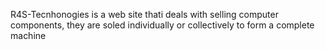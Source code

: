 R4S-Tecnhonogies is a web site thati deals with selling computer components, 
they are soled individually or collectively to form a complete machine